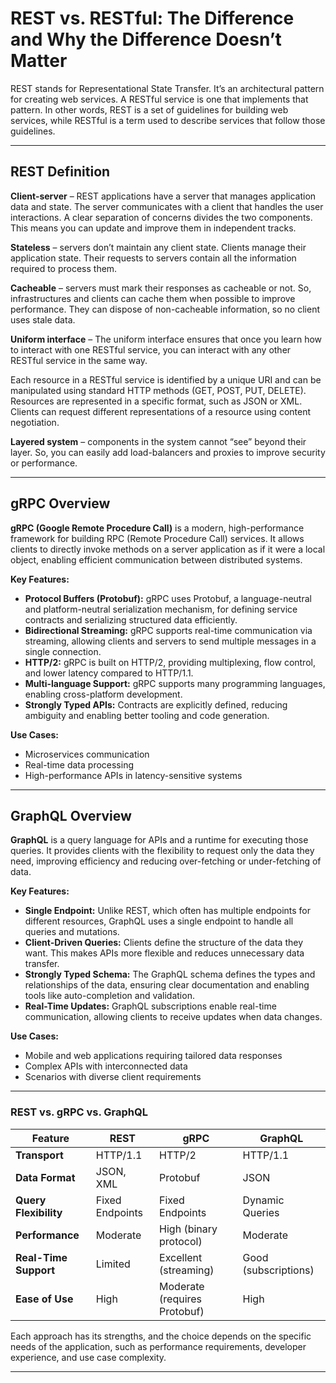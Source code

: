 # REST vs. RESTful: The Difference and Why the Difference Doesn’t Matter

REST stands for Representational State Transfer. It’s an architectural pattern for creating web services. A RESTful service is one that implements that pattern. In other words, REST is a set of guidelines for building web services, while RESTful is a term used to describe services that follow those guidelines.

---

## REST Definition

**Client-server** – REST applications have a server that manages application data and state. The server communicates with a client that handles the user interactions. A clear separation of concerns divides the two components. This means you can update and improve them in independent tracks.

**Stateless** – servers don’t maintain any client state. Clients manage their application state. Their requests to servers contain all the information required to process them.

**Cacheable** – servers must mark their responses as cacheable or not. So, infrastructures and clients can cache them when possible to improve performance. They can dispose of non-cacheable information, so no client uses stale data.

**Uniform interface** – The uniform interface ensures that once you learn how to interact with one RESTful service, you can interact with any other RESTful service in the same way.

Each resource in a RESTful service is identified by a unique URI and can be manipulated using standard HTTP methods (GET, POST, PUT, DELETE). Resources are represented in a specific format, such as JSON or XML. Clients can request different representations of a resource using content negotiation.

**Layered system** – components in the system cannot “see” beyond their layer. So, you can easily add load-balancers and proxies to improve security or performance.

---

## gRPC Overview

**gRPC (Google Remote Procedure Call)** is a modern, high-performance framework for building RPC (Remote Procedure Call) services. It allows clients to directly invoke methods on a server application as if it were a local object, enabling efficient communication between distributed systems.

**Key Features:**

- **Protocol Buffers (Protobuf):** gRPC uses Protobuf, a language-neutral and platform-neutral serialization mechanism, for defining service contracts and serializing structured data efficiently.
- **Bidirectional Streaming:** gRPC supports real-time communication via streaming, allowing clients and servers to send multiple messages in a single connection.
- **HTTP/2:** gRPC is built on HTTP/2, providing multiplexing, flow control, and lower latency compared to HTTP/1.1.
- **Multi-language Support:** gRPC supports many programming languages, enabling cross-platform development.
- **Strongly Typed APIs:** Contracts are explicitly defined, reducing ambiguity and enabling better tooling and code generation.

**Use Cases:**

- Microservices communication
- Real-time data processing
- High-performance APIs in latency-sensitive systems

---

## GraphQL Overview

**GraphQL** is a query language for APIs and a runtime for executing those queries. It provides clients with the flexibility to request only the data they need, improving efficiency and reducing over-fetching or under-fetching of data.

**Key Features:**

- **Single Endpoint:** Unlike REST, which often has multiple endpoints for different resources, GraphQL uses a single endpoint to handle all queries and mutations.
- **Client-Driven Queries:** Clients define the structure of the data they want. This makes APIs more flexible and reduces unnecessary data transfer.
- **Strongly Typed Schema:** The GraphQL schema defines the types and relationships of the data, ensuring clear documentation and enabling tools like auto-completion and validation.
- **Real-Time Updates:** GraphQL subscriptions enable real-time communication, allowing clients to receive updates when data changes.

**Use Cases:**

- Mobile and web applications requiring tailored data responses
- Complex APIs with interconnected data
- Scenarios with diverse client requirements

---

### REST vs. gRPC vs. GraphQL

| Feature               | REST            | gRPC                         | GraphQL              |
| --------------------- | --------------- | ---------------------------- | -------------------- |
| **Transport**         | HTTP/1.1        | HTTP/2                       | HTTP/1.1             |
| **Data Format**       | JSON, XML       | Protobuf                     | JSON                 |
| **Query Flexibility** | Fixed Endpoints | Fixed Endpoints              | Dynamic Queries      |
| **Performance**       | Moderate        | High (binary protocol)       | Moderate             |
| **Real-Time Support** | Limited         | Excellent (streaming)        | Good (subscriptions) |
| **Ease of Use**       | High            | Moderate (requires Protobuf) | High                 |

Each approach has its strengths, and the choice depends on the specific needs of the application, such as performance requirements, developer experience, and use case complexity.

---
